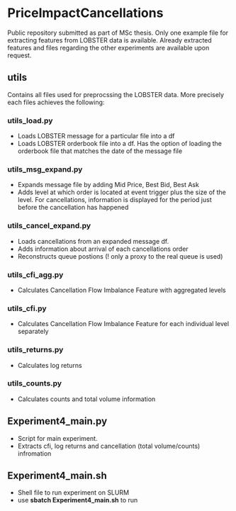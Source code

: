 # PriceImpactCancellations
Public repository submitted as part of MSc thesis. Only one example file for extracting features from LOBSTER data is available. Already extracted features and files regarding the other experiments are available upon request.

## utils
Contains all files used for preprocssing the LOBSTER data. More precisely each files achieves the following:
### utils_load.py
  - Loads LOBSTER message for a particular file into a df
  - Loads LOBSTER orderbook file into a df. Has the option of loading the orderbook file that matches the date of the message file
  
### utils_msg_expand.py
  - Expands message file by adding Mid Price, Best Bid, Best Ask
  - Adds level at which order is located at event trigger plus the size of the level. For cancellations, information is displayed for the period just before the cancellation has happened

### utils_cancel_expand.py
  - Loads cancellations from an expanded message df. 
  - Adds information about arrival of each cancellations order
  - Reconstructs queue postions (! only a proxy to the real queue is used)

### utils_cfi_agg.py
  - Calculates Cancellation Flow Imbalance Feature with aggregated levels

### utils_cfi.py
  - Calculates Cancellation Flow Imbalance Feature for each individual level separately

### utils_returns.py
  - Calculates log returns

### utils_counts.py
  - Calculates counts and total volume information 

## Experiment4_main.py
  - Script for main experiment. 
  - Extracts cfi, log returns and cancellation (total volume/counts) infromation

## Experiment4_main.sh
  - Shell file to run experiment on SLURM
  - use **sbatch Experiment4_main.sh** to run
  
